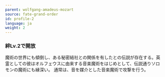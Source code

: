 ```yaml
---
parent: wolfgang-amadeus-mozart
source: fate-grand-order
id: profile-2
language: ja
weight: 2
---
```


### 絆Lv.2で開放

魔術の世界にも傾倒し、ある秘密結社との関係を有したとの伝説が存在する。英霊としての彼はオルフェウスに由来する音楽魔術をはじめとして、伝説通りソロモンの魔術にも縁深い。
通常は、音を媒介とした音楽魔術で攻撃を行う。
